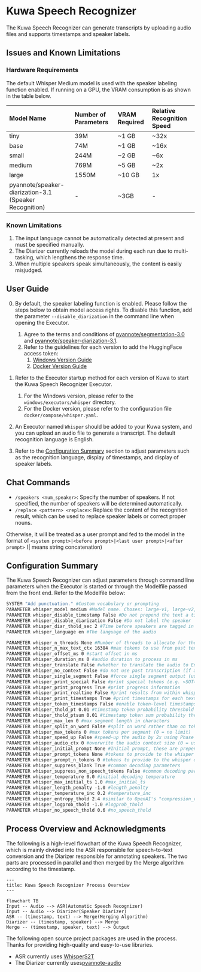 # Kuwa Speech Recognizer

The Kuwa Speech Recognizer can generate transcripts by uploading audio files and supports timestamps and speaker labels.

## Issues and Known Limitations
### Hardware Requirements
The default Whisper Medium model is used with the speaker labeling function enabled. If running on a GPU, the VRAM consumption is as shown in the table below.

| Model Name | Number of Parameters | VRAM Required | Relative Recognition Speed |
| :------ | :------ | :------ | :------ |
| tiny | 39M | ~1 GB | ~32x |
| base | 74M | ~1 GB | ~16x |
| small | 244M | ~2 GB | ~6x |
| medium | 769M | ~5 GB | ~2x |
| large | 1550M | ~10 GB | 1x |
| pyannote/speaker-diarization-3.1<br>(Speaker Recognition) | - | ~3GB | - |

### Known Limitations
1. The input language cannot be automatically detected at present and must be specified manually.
2. The Diarizer currently reloads the model during each run due to multi-tasking, which lengthens the response time.
3. When multiple speakers speak simultaneously, the content is easily misjudged.

## User Guide
0. By default, the speaker labeling function is enabled. Please follow the steps below to obtain model access rights. To disable this function, add the parameter `--disable_diarization` in the command line when opening the Executor.
    1. Agree to the terms and conditions of [pyannote/segmentation-3.0](https://huggingface.co/pyannote/segmentation-3.0) and [pyannote/speaker-diarization-3.1](https://hf.co/pyannote/speaker-diarization-3.1).
    2. Refer to the guidelines for each version to add the HuggingFace access token:
        1. [Windows Version Guide](https://kuwaai.org/blog/kuwa-os-v0.2.0-llama3-windows#method-1-applying-for-access-on-huggingface)
        2. [Docker Version Guide](https://kuwaai.org/blog/kuwa-os-v0.2.0-llama3-linux#method-1-applying-for-access-on-huggingface)
1. Refer to the Executor startup method for each version of Kuwa to start the Kuwa Speech Recognizer Executor.
    1. For the Windows version, please refer to the `windows/executors/whisper` directory.
    2. For the Docker version, please refer to the configuration file `docker/compose/whisper.yaml`.

2. An Executor named `Whisper` should be added to your Kuwa system, and you can upload an audio file to generate a transcript. The default recognition language is English.
3. Refer to the [Configuration Summary](#Configuration%20Summary) section to adjust parameters such as the recognition language, display of timestamps, and display of speaker labels.

## Chat Commands
- `/speakers <num_speaker>`: Specify the number of speakers. If not specified, the number of speakers will be determined automatically.
- `/replace <pattern> <replace>`: Replace the content of the recognition result, which can be used to replace speaker labels or correct proper nouns.

Otherwise, it will be treated as a user prompt and fed to the model in the format of `<system prompt>|<before prompt>|<last user prompt>|<after prompt>` (| means string concatenation)

## Configuration Summary
The Kuwa Speech Recognizer can adjust parameters through command line parameters when the Executor is started or through the Modelfile passed from the front end. Refer to the Modelfile below:

```dockerfile
SYSTEM "Add punctuation." #Custom vocabulary or prompting
PARAMETER whisper_model medium #Model name. Choses: large-v1, large-v2, large-v3, medium, base, small, tiny
PARAMETER whisper_disable_timestamp False #Do not prepend the text a timestamp
PARAMETER whisper_disable_diarization False #Do not label the speaker
PARAMETER whisper_diar_thold_sec 2 #Time before speakers are tagged in paragraphs that are longer than. (in seconds)
PARAMETER whisper_language en #The language of the audio

PARAMETER whisper_n_threads None #Number of threads to allocate for the inference. default to min(4, available hardware_concurrency)
PARAMETER whisper_n_max_text_ctx 16384 #max tokens to use from past text as prompt for the decoder
PARAMETER whisper_offset_ms 0 #start offset in ms
PARAMETER whisper_duration_ms 0 #audio duration to process in ms
PARAMETER whisper_translate False #whether to translate the audio to English
PARAMETER whisper_no_context False #do not use past transcription (if any) as initial prompt for the decoder
PARAMETER whisper_single_segment False #force single segment output (useful for streaming)
PARAMETER whisper_print_special False #print special tokens (e.g. <SOT>, <EOT>, <BEG>, etc.)
PARAMETER whisper_print_progress True #print progress information
PARAMETER whisper_print_realtime False #print results from within whisper.cpp (avoid it, use callback instead)
PARAMETER whisper_print_timestamps True #print timestamps for each text segment when printing realtime
PARAMETER whisper_token_timestamps False #enable token-level timestamps
PARAMETER whisper_thold_pt 0.01 #timestamp token probability threshold (~0.01)
PARAMETER whisper_thold_ptsum 0.01 #timestamp token sum probability threshold (~0.01)
PARAMETER whisper_max_len 0 #max segment length in characters
PARAMETER whisper_split_on_word False #split on word rather than on token (when used with max_len)
PARAMETER whisper_max_tokens 0 #max tokens per segment (0 = no limit)
PARAMETER whisper_speed_up False #speed-up the audio by 2x using Phase Vocoder
PARAMETER whisper_audio_ctx 0 #overwrite the audio context size (0 = use default)
PARAMETER whisper_initial_prompt None #Initial prompt, these are prepended to any existing text context from a previous call
PARAMETER whisper_prompt_tokens None #tokens to provide to the whisper decoder as initial prompt
PARAMETER whisper_prompt_n_tokens 0 #tokens to provide to the whisper decoder as initial prompt
PARAMETER whisper_suppress_blank True #common decoding parameters
PARAMETER whisper_suppress_non_speech_tokens False #common decoding parameters
PARAMETER whisper_temperature 0.0 #initial decoding temperature
PARAMETER whisper_max_initial_ts 1.0 #max_initial_ts
PARAMETER whisper_length_penalty -1.0 #length_penalty
PARAMETER whisper_temperature_inc 0.2 #temperature_inc
PARAMETER whisper_entropy_thold 2.4 #similar to OpenAI's "compression_ratio_threshold"
PARAMETER whisper_logprob_thold -1.0 #logprob_thold
PARAMETER whisper_no_speech_thold 0.6 #no_speech_thold
```

## Process Overview and Acknowledgments

The following is a high-level flowchart of the Kuwa Speech Recognizer, which is mainly divided into the ASR responsible for speech-to-text conversion and the Diarizer responsible for annotating speakers. The two parts are processed in parallel and then merged by the Merge algorithm according to the timestamp.

```mermaid
---
title: Kuwa Speech Recognizer Process Overview
---

flowchart TB
Input -- Audio --> ASR(Automatic Speech Recognizer)
Input -- Audio --> Diarizer(Speaker Diarizer)
ASR -- (timestamp, text) --> Merge(Merging Algorithm)
Diarizer -- (timestamp, speaker) --> Merge
Merge -- (timestamp, speaker, text) --> Output
```

The following open source project packages are used in the process. Thanks for providing high-quality and easy-to-use libraries.
- ASR currently uses [WhisperS2T](https://github.com/shashikg/WhisperS2T)
- The Diarizer currently uses[pyannote-audio](https://github.com/pyannote/pyannote-audio)